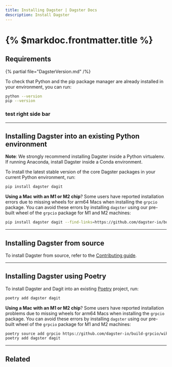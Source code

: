 ```yaml
---
title: Installing Dagster | Dagster Docs
description: Install Dagster
---
```

# {% $markdoc.frontmatter.title %}

## Requirements

{% partial file="DagsterVersion.md" /%}

To check that Python and the pip package manager are already installed in your environment, you can run:

```bash
python --version
pip --version
```

### test right side bar

---

## Installing Dagster into an existing Python environment

<Note>
  <strong>Note</strong>: We strongly recommend installing Dagster inside a
  Python virtualenv. If running Anaconda, install Dagster inside a Conda
  environment.
</Note>

To install the latest stable version of the core Dagster packages in your current Python environment, run:

```bash
pip install dagster dagit
```

**Using a Mac with an M1 or M2 chip**? Some users have reported installation errors due to missing wheels for arm64 Macs when installing the `grpcio` package. You can avoid these errors by installing `dagster` using our pre-built wheel of the `grpcio` package for M1 and M2 machines:

```bash
pip install dagster dagit --find-links=https://github.com/dagster-io/build-grpcio/wiki/Wheels
```

---

## Installing Dagster from source

To install Dagster from source, refer to the [Contributing guide](/community/contributing).

---

## Installing Dagster using Poetry

To install Dagster and Dagit into an existing [Poetry](https://python-poetry.org) project, run:

```bash
poetry add dagster dagit
```

**Using a Mac with an M1 or M2 chip**? Some users have reported installation problems due to missing wheels for arm64 Macs when installing the `grpcio` package. You can avoid these errors by installing `dagster` using our pre-built wheel of the `grpcio` package for M1 and M2 machines:

```bash
poetry source add grpcio https://github.com/dagster-io/build-grpcio/wiki/Wheels
poetry add dagster dagit
```

---

## Related

<ArticleList>
  <ArticleListItem
    title="Creating a new Dagster project"
    href="/getting-started/create-new-project"
  ></ArticleListItem>
  <ArticleListItem
    title="Running Dagster locally"
    href="/guides/running-dagster-locally"
  ></ArticleListItem>
  <ArticleListItem
    title="Contributing to Dagster"
    href="/community/contributing"
  ></ArticleListItem>
</ArticleList>
